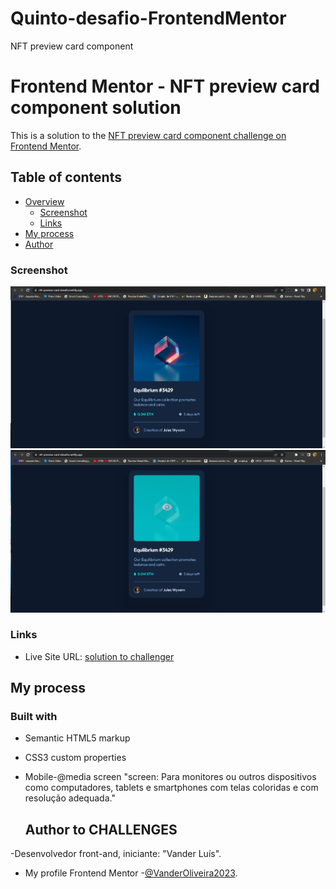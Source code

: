 # Quinto-desafio-FrontendMentor
NFT preview card component

# Frontend Mentor - NFT preview card component solution

This is a solution to the [NFT preview card component challenge on Frontend Mentor](https://www.frontendmentor.io/challenges/nft-preview-card-component-SbdUL_w0U).  


## Table of contents
- [Overview](#overview)
  - [Screenshot](#screenshot)
  - [Links](#links)
- [My process](#my-process)
- [Author](#author)

### Screenshot
![](./images/resultado-final.png)
![](./images/resultado-final2.png)

### Links

- Live Site URL: [solution to challenger](https://nft-preview-card-desafio.netlify.app//)

## My process

### Built with
- Semantic HTML5 markup
- CSS3 custom properties
- Mobile-@media screen "screen: Para monitores ou outros dispositivos como computadores, tablets e smartphones com telas coloridas e com resolução adequada."

  ## Author to CHALLENGES
-Desenvolvedor front-and, iniciante: "Vander Luís".
- My profile Frontend Mentor -[@VanderOliveira2023](https://www.frontendmentor.io/profile/VanderOliveira2023).


